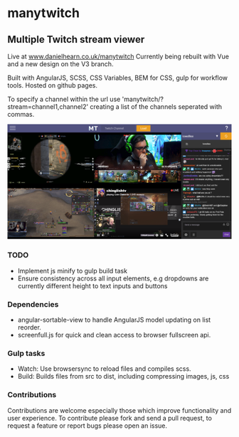 # manytwitch
## Multiple Twitch stream viewer

Live at www.danielhearn.co.uk/manytwitch
Currently being rebuilt with Vue and a new design on the V3 branch.

Built with AngularJS, SCSS, CSS Variables, BEM for CSS, gulp for workflow tools.
Hosted on github pages.

To specify a channel within the url use 'manytwitch/?stream=channel1,channel2' creating a list of the channels seperated with commas.

![Example image](readme-assets/manytwitch1.png)

### TODO
- Implement js minify to gulp build task
- Ensure consistency across all input elements, e.g dropdowns are currently different height to text inputs and buttons

### Dependencies
- angular-sortable-view to handle AngularJS model updating on list reorder.
- screenfull.js for quick and clean access to browser fullscreen api.

### Gulp tasks
- Watch: Use browsersync to reload files and compiles scss.
- Build: Builds files from src to dist, including compressing images, js, css

### Contributions

Contributions are welcome especially those which improve functionality and user experience.
To contribute please fork and send a pull request, to request a feature or report bugs please open an issue.

